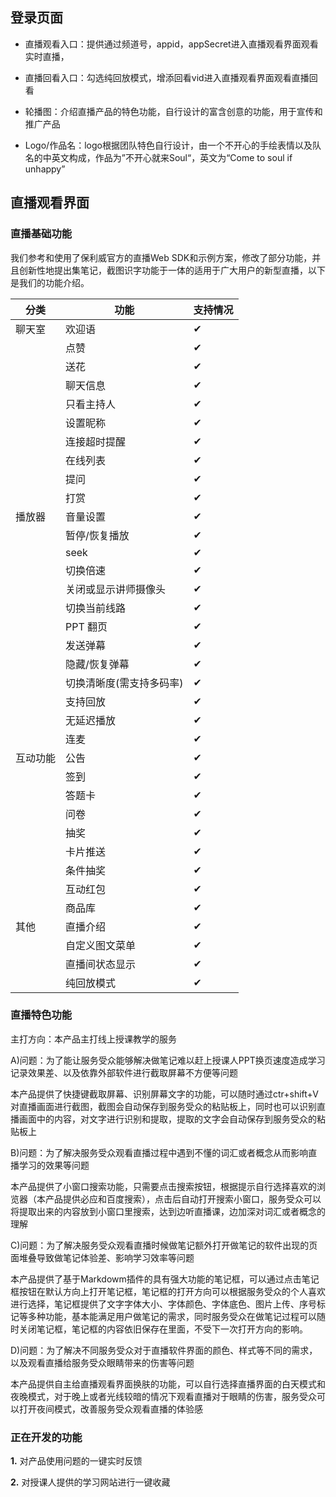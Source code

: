 ## 登录页面

- 直播观看入口：提供通过频道号，appid，appSecret进入直播观看界面观看实时直播，

- 直播回看入口：勾选纯回放模式，增添回看vid进入直播观看界面观看直播回看

- 轮播图：介绍直播产品的特色功能，自行设计的富含创意的功能，用于宣传和推广产品

- Logo/作品名：logo根据团队特色自行设计，由一个不开心的手绘表情以及队名的中英文构成，作品为”不开心就来Soul“，英文为“Come to soul if unhappy”

 

## 直播观看界面

### 直播基础功能

我们参考和使用了保利威官方的直播Web SDK和示例方案，修改了部分功能，并且创新性地提出集笔记，截图识字功能于一体的适用于广大用户的新型直播，以下是我们的功能介绍。

| 分类     | 功能                     | 支持情况 |
| -------- | ------------------------ | -------- |
| 聊天室   | 欢迎语                   | ✔        |
|          | 点赞                     | ✔        |
|          | 送花                     | ✔        |
|          | 聊天信息                 | ✔        |
|          | 只看主持人               | ✔        |
|          | 设置昵称                 | ✔        |
|          | 连接超时提醒             | ✔        |
|          | 在线列表                 | ✔        |
|          | 提问                     | ✔        |
|          | 打赏                     | ✔        |
| 播放器   | 音量设置                 | ✔        |
|          | 暂停/恢复播放            | ✔        |
|          | seek                     | ✔        |
|          | 切换倍速                 | ✔        |
|          | 关闭或显示讲师摄像头     | ✔        |
|          | 切换当前线路             | ✔        |
|          | PPT 翻页                 | ✔        |
|          | 发送弹幕                 | ✔        |
|          | 隐藏/恢复弹幕            | ✔        |
|          | 切换清晰度(需支持多码率) | ✔        |
|          | 支持回放                 | ✔        |
|          | 无延迟播放               | ✔        |
|          | 连麦                     | ✔        |
| 互动功能 | 公告                     | ✔        |
|          | 签到                     | ✔        |
|          | 答题卡                   | ✔        |
|          | 问卷                     | ✔        |
|          | 抽奖                     | ✔        |
|          | 卡片推送                 | ✔        |
|          | 条件抽奖                 | ✔        |
|          | 互动红包                 | ✔        |
|          | 商品库                   | ✔        |
| 其他     | 直播介绍                 | ✔        |
|          | 自定义图文菜单           | ✔        |
|          | 直播间状态显示           | ✔        |
|          | 纯回放模式               | ✔        |

### 直播特色功能

主打方向：本产品主打线上授课教学的服务

A)问题：为了能让服务受众能够解决做笔记难以赶上授课人PPT换页速度造成学习记录效果差、以及依靠外部软件进行截取屏幕不方便等问题

 本产品提供了快捷键截取屏幕、识别屏幕文字的功能，可以随时通过ctr+shift+V对直播画面进行截图，截图会自动保存到服务受众的粘贴板上，同时也可以识别直播画面中的内容，对文字进行识别和提取，提取的文字会自动保存到服务受众的粘贴板上

 

B)问题：为了解决服务受众观看直播过程中遇到不懂的词汇或者概念从而影响直播学习的效果等问题

 

本产品提供了小窗口搜索功能，只需要点击搜索按钮，根据提示自行选择喜欢的浏览器（本产品提供必应和百度搜索），点击后自动打开搜索小窗口，服务受众可以将提取出来的内容放到小窗口里搜索，达到边听直播课，边加深对词汇或者概念的理解

 

C)问题：为了解决服务受众观看直播时候做笔记额外打开做笔记的软件出现的页面堆叠导致做笔记体验差、影响学习效率等问题

 

本产品提供了基于Markdowm插件的具有强大功能的笔记框，可以通过点击笔记框按钮在默认方向上打开笔记框，笔记框的打开方向可以根据服务受众的个人喜欢进行选择，笔记框提供了文字字体大小、字体颜色、字体底色、图片上传、序号标记等多种功能，基本能满足用户做笔记的需求，同时服务受众在做笔记过程可以随时关闭笔记框，笔记框的内容依旧保存在里面，不受下一次打开方向的影响。

 

D)问题：为了解决不同服务受众对于直播软件界面的颜色、样式等不同的需求，以及观看直播给服务受众眼睛带来的伤害等问题

 

本产品提供自主给直播观看界面换肤的功能，可以自行选择直播界面的白天模式和夜晚模式，对于晚上或者光线较暗的情况下观看直播对于眼睛的伤害，服务受众可以打开夜间模式，改善服务受众观看直播的体验感

### 正在开发的功能

**1.** 对产品使用问题的一键实时反馈

**2.** 对授课人提供的学习网站进行一键收藏
